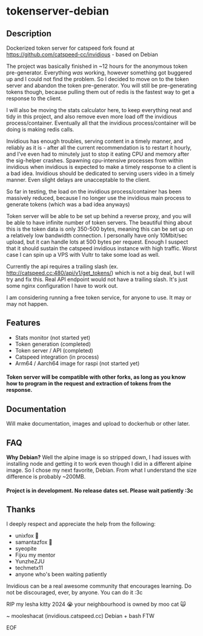 # tokenserver-debian

## Description

Dockerized token server for catspeed fork found at https://github.com/catspeed-cc/invidious - based on Debian

The project was basically finished in ~12 hours for the anonymous token pre-generator. Everything _was_ working, however something got buggered up and I could not find the problem. So I decided to move on to the token server and abandon the token pre-generator. You will still be pre-generating tokens though, because pulling them out of redis is the fastest way to get a response to the client.

I will also be moving the stats calculator here, to keep everything neat and tidy in this project, and also remove even more load off the invidious process/container. Eventually all that the invidious process/container will be doing is making redis calls.

Invidious has enough troubles, serving content in a timely manner, and reliably as it is - after all the current recommendation is to restart it hourly, and I've even had to minutely just to stop it eating CPU and memory after the sig-helper crashes. Spawning cpu-intensive processes from within invidious when invidious is expected to make a timely response to a client is a bad idea. Invidious should be dedicated to serving users video in a timely manner. Even slight delays are unacceptable to the client.

So far in testing, the load on the invidious process/container has been massively reduced, because I no longer use the invidious main process to generate tokens (which was a bad idea anyways)

Token server will be able to be set up behind a reverse proxy, and you will be able to have infinite number of token servers. The beautiful thing about this is the token data is only 350-500 bytes, meaning this can be set up on a relatively low bandwidth connection. I personally have only 10Mbit/sec upload, but it can handle lots at 500 bytes per request. Enough I suspect that it should sustain the catspeed invidious instance with high traffic. Worst case I can spin up a VPS with Vultr to take some load as well.

Currently the api requires a trailing slash (ex. http://catspeed.cc:480/api/v1/get_tokens/) which is not a big deal, but I will try and fix this. Real API endpoint would not have a trailing slash. It's just some nginx configuration I have to work out.

I am considering running a free token service, for anyone to use. It may or may not happen.

## Features

- Stats monitor (not started yet)
- Token generation (completed)
- Token server / API (completed)
- Catspeed integration (in process)
- Arm64 / Aarch64 image for raspi (not started yet)

#### Token server will be compatible with other forks, as long as you know how to program in the request and extraction of tokens from the response.

## Documentation

Will make documentation, images and upload to dockerhub or other later.

## FAQ

**Why Debian?** Well the alpine image is so stripped down, I had issues with installing node and getting it to work even though I did in a different alpine image. So I chose my next favorite, Debian. From what I understand the size difference is probably ~200MB.

#### Project is in development. No release dates set. Please wait patiently :3c

## Thanks
I deeply respect and appreciate the help from the following:
- unixfox 🦊
- samantazfox 🦊
- syeopite
- Fijxu my mentor
- YunzheZJU
- techmetx11
- anyone who's been waiting patiently

Invidious can be a real awesome community that encourages learning. Do not be discouraged, ever, by anyone. You can do it :3c

RIP my lesha kitty 2024 😭 your neighbourhood is owned by moo cat 🙀 

~ mooleshacat (invidious.catspeed.cc) Debian + bash FTW

EOF

